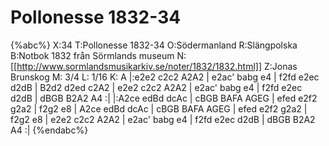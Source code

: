 # Pollonesse 1832-34

{%abc%}
X:34
T:Pollonesse 1832-34
O:Södermanland
R:Slängpolska
B:Notbok 1832 från Sörmlands museum
N:[[http://www.sormlandsmusikarkiv.se/noter/1832/1832.html]]
Z:Jonas Brunskog
M: 3/4
L: 1/16
K: A
|:e2e2 c2c2 A2A2 | e2ac' babg e4 | f2fd e2ec d2dB | B2d2 d2ed c2A2 |
e2e2 c2c2 A2A2 | e2ac' babg e4 | f2fd e2ec d2dB | dBGB B2A2 A4 :|
|:A2ce edBd dcAc | cBGB BAFA AGEG | efed e2f2 g2a2 | f2g2 e8 |
A2ce edBd dcAc | cBGB BAFA AGEG | efed e2f2 g2a2 | f2g2 e8 |
e2e2 c2c2 A2A2 | e2ac' babg e4 | f2fd e2ec d2dB | dBGB B2A2 A4 :|
{%endabc%}

